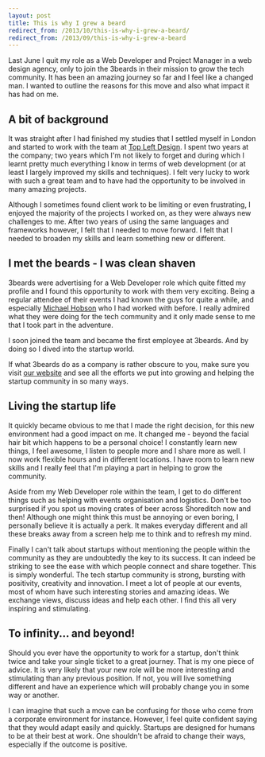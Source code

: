 ```yaml
---
layout: post
title: This is why I grew a beard
redirect_from: /2013/10/this-is-why-i-grew-a-beard/
redirect_from: /2013/09/this-is-why-i-grew-a-beard
---
```


Last June I quit my role as a Web Developer and Project Manager in a web design agency, only to join the 3beards in their mission to grow the tech community. It has been an amazing journey so far and I feel like a changed man. I wanted to outline the reasons for this move and also what impact it has had on me.

## A bit of background

It was straight after I had finished my studies that I settled myself in London and started to work with the team at [Top Left Design](http://topleftdesign.com). I spent two years at the company; two years which I'm not likely to forget and during which I learnt pretty much everything I know in terms of web development (or at least I largely improved my skills and techniques). I felt very lucky to work with such a great team and to have had the opportunity to be involved in many amazing projects.

Although I sometimes found client work to be limiting or even frustrating, I enjoyed the majority of the projects I worked on, as they were always new challenges to me. After two years of using the same languages and frameworks however, I felt that I needed to move forward. I felt that I needed to broaden my skills and learn something new or different.

## I met the beards - I was clean shaven

3beards were advertising for a Web Developer role which quite fitted my profile and I found this opportunity to work with them very exciting. Being a regular attendee of their events I had known the guys for quite a while, and especially [Michael Hobson](https://twitter.com/imhobson) who I had worked with before. I really admired what they were doing for the tech community and it only made sense to me that I took part in the adventure.

I soon joined the team and became the first employee at 3beards. And by doing so I dived into the startup world.

If what 3beards do as a company is rather obscure to you, make sure you visit [our website](http://3-beards.com) and see all the efforts we put into growing and helping the startup community in so many ways.

## Living the startup life

It quickly became obvious to me that I made the right decision, for this new environment had a good impact on me. It changed me - beyond the facial hair bit which happens to be a personal choice! I constantly learn new things, I feel awesome, I listen to people more and I share more as well. I now work flexible hours and in different locations. I have room to learn new skills and I really feel that I'm playing a part in helping to grow the community.

Aside from my Web Developer role within the team, I get to do different things such as helping with events organisation and logistics. Don't be too surprised if you spot us moving crates of beer across Shoreditch now and then! Although one might think this must be annoying or even boring, I personally believe it is actually a perk. It makes everyday different and all these breaks away from a screen help me to think and to refresh my mind.

Finally I can't talk about startups without mentioning the people within the community as they are undoubtedly the key to its success. It can indeed be striking to see the ease with which people connect and share together. This is simply wonderful. The tech startup community is strong, bursting with positivity, creativity and innovation. I meet a lot of people at our events, most of whom have such interesting stories and amazing ideas. We exchange views, discuss ideas and help each other. I find this all very inspiring and stimulating.

## To infinity... and beyond!

Should you ever have the opportunity to work for a startup, don't think twice and take your single ticket to a great journey. That is my one piece of advice. It is very likely that your new role will be more interesting and stimulating than any previous position. If not, you will live something different and have an experience which will probably change you in some way or another.

I can imagine that such a move can be confusing for those who come from a corporate environment for instance. However, I feel quite confident saying that they would adapt easily and quickly. Startups are designed for humans to be at their best at work. One shouldn't be afraid to change their ways, especially if the outcome is positive.
